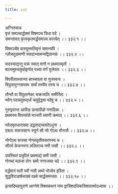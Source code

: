 ```yaml
---
title: ३३२

---
```

अग्निरुवाच  
वृत्तं समञ्चार्द्धसमं विषमञ्च त्रिधा वदे ।  
समन्तावत् कृत्वकृतमर्द्धसमञ्च कारयेत् ।। ३३२.१ ।।  
  
पिषमञ्चैव वास्यूनमतिवृत्तं समान्यपि ।  
ग्लौचतुःप्रमाणी स्यादाभ्यामन्यद्वितानकं ।। ३३२.२ ।।  
  
पादस्याद्यन्तु वक्रं स्यात् शनौ न प्रथमास्मृतौ ।  
बाल्यमुश्चतुर्थाद्वर्णात् पथ्या वर्णं युजेयतः ।। ३३२.३ ।।  
  
विपरीतपथ्यान्या साच्चपला वा युजस्वनः ।  
विपुलायुग्नसप्तमः सर्व्वं तस्यैव तस्य च ।। ३३२.४ ।।  
  
तौन्तौ वा विपुलानेका चक्रजातिः समीरिता ।  
भवेन् पदचतुरूद्‌र्ध्वं चतुर्वृद्ध्या पदेषु च ।। ३३२.५ ।।  
  
गुरुद्वयान्त आपीडः प्रत्यापीडो गणादिकः ।  
प्रथमस्य विपर्य्यासे मञ्जरी लवणी क्रमात् ।। ३३२.६ ।।  
  
भवेदमृतधाराख्या उद्धताद्य्चयतेऽधुना ।  
एकतः ससजसानः स्युर्न सौ जो गोऽथ भौनजौ ।। ३३२.७ ।।  
  
नोगोऽथ सजसा गोगस्तृतीयचरणस्य च ।  
सौरभे केचनभगा ललितञ्च नमौ जसौ ।। ३३२.८ ।।  
  
उपस्थितं प्रचुपितं प्रथमाद्यं समौ जसौ ।  
गोगथां मलजा रोगः समो नगरजयाः पदे ।। ३३२.९ ।।  
  
वर्द्धमानं मलौ स्वौ नसौ अथो भोजोव इरिता ।  
शुद्धविराडार्षभाख्यं वक्ष्ये चार्द्धसमन्ततः ।। ३३२.१० ।।  
  
इत्यादिमहापुराणे आग्नेये विषमकथनं नाम द्वात्रिंशदधिकत्रिशततमोऽध्यायः ।।